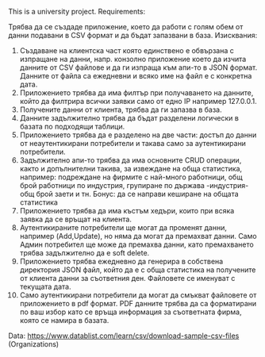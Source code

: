 This is a university project. Requirements:

Трябва да се създаде приложение, което да работи с голям обем от данни подавани в CSV формат и да бъдат запазвани в база.
Изисквания:
1.	Създаване на клиентска част която единствено е обвързана с изпращане на данни, напр. конзолно приложение което да изчита данните от CSV файлове и да ги изпраща към апи-то в JSON формат. Данните от файла са ежедневни и всяко име на файл е с конкретна дата.
2.	Приложението трябва да има филтър при получаването на данните, който да филтрира всички заявки само от едно IP например 127.0.0.1.
3.	Получените данни от клиента, трябва да ги запазва в база.
4.	Данните задължително трябва да бъдат разделени логически в базата по подходящи таблици.
5.	Приложението трябва да е разделено на две части: достъп до данни от неаутентикирани потребители и такава само за аутентикирани потребители. 
6.	Задължително апи-то трябва да има основните CRUD операции, както и допълнителни такива, за извеждане на обща статистика, например: подреждане на фирмите с най-много работници, общ брой работници по индустрия, групиране по държава -индустрия- общ брой заети и тн. Бонус:  да се направи кеширане на общата статистика
7.	Приложението трябва да има къстъм хедъри, които при всяка заявка да се връщат на клиента.
8.	Аутентикираните потребители ще могат да променят данни, например (Add,Update), но няма да могат да премахват данни. Само Админ потребител ще може да премахва данни, като премахването трябва задължително да е soft delete. 
9.	Приложението трябва ежедневно да генерира в собствена директория JSON файл, който да е с обща статистика на получените от клиента данни за съответния ден. Файловете се именуват с текущата дата.
10.	Само аутентикирани потребители да могат да смъкват файловете от приложението в pdf формат. PDF данните трябва да са форматирани по ваш избор като се връща информация за съответната фирма, която се намира в базата.

Data: https://www.datablist.com/learn/csv/download-sample-csv-files (Organizations)
